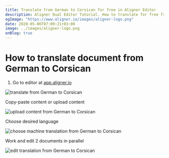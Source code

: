 ```yaml
---
title: Translate from German to Corsican for free in Aligner Editor
description: Aligner Dual Editor Tutorial. How to translate for free from German to Corsican. Aligner is multilingual document management platform. 
ogImage: "https://www.aligner.io/images/aligner-logo.png"
date: 2020-05-06T07:09:21+03:00
image: ../images/aligner-logo.png
onBlog: true
---
```


# How to translate document from German to Corsican

1. Go to editor at [app.aligner.io](https://app.aligner.io "Aligner App web page")

![translate from German to Corsican](../aligner-blank-editor.png "translate from German to Corsican")

Copy-paste content or upload content

![upload content from German to Corsican](../aligner-uploaded-document.png "upload content from German to Corsican")

Choose desired language

![choose machine translation from German to Corsican](../aligner-language-dropdown.png "choose machine translation from German to Corsican")

Work and edit 2 documents in parallel

![edit translation from German to Corsican](../aligner-double-sitded-editor.png "edit translation from German to Corsican")


